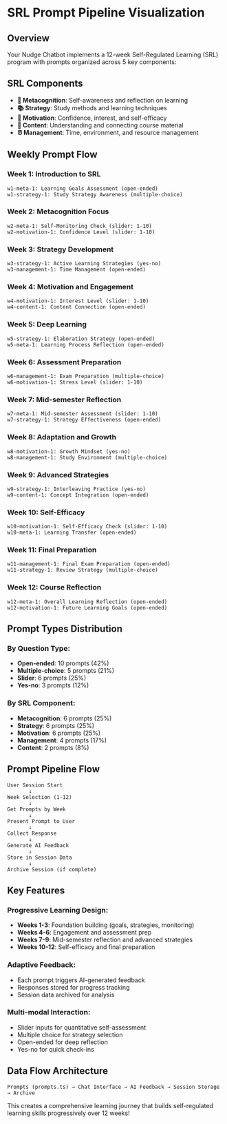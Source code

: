 # SRL Prompt Pipeline Visualization

## Overview
Your Nudge Chatbot implements a 12-week Self-Regulated Learning (SRL) program with prompts organized across 5 key components:

## SRL Components
- **🧠 Metacognition**: Self-awareness and reflection on learning
- **📚 Strategy**: Study methods and learning techniques  
- **💪 Motivation**: Confidence, interest, and self-efficacy
- **📖 Content**: Understanding and connecting course material
- **⏰ Management**: Time, environment, and resource management

## Weekly Prompt Flow

### Week 1: Introduction to SRL
```
w1-meta-1: Learning Goals Assessment (open-ended)
w1-strategy-1: Study Strategy Awareness (multiple-choice)
```

### Week 2: Metacognition Focus
```
w2-meta-1: Self-Monitoring Check (slider: 1-10)
w2-motivation-1: Confidence Level (slider: 1-10)
```

### Week 3: Strategy Development
```
w3-strategy-1: Active Learning Strategies (yes-no)
w3-management-1: Time Management (open-ended)
```

### Week 4: Motivation and Engagement
```
w4-motivation-1: Interest Level (slider: 1-10)
w4-content-1: Content Connection (open-ended)
```

### Week 5: Deep Learning
```
w5-strategy-1: Elaboration Strategy (open-ended)
w5-meta-1: Learning Process Reflection (open-ended)
```

### Week 6: Assessment Preparation
```
w6-management-1: Exam Preparation (multiple-choice)
w6-motivation-1: Stress Level (slider: 1-10)
```

### Week 7: Mid-semester Reflection
```
w7-meta-1: Mid-semester Assessment (slider: 1-10)
w7-strategy-1: Strategy Effectiveness (open-ended)
```

### Week 8: Adaptation and Growth
```
w8-motivation-1: Growth Mindset (yes-no)
w8-management-1: Study Environment (multiple-choice)
```

### Week 9: Advanced Strategies
```
w9-strategy-1: Interleaving Practice (yes-no)
w9-content-1: Concept Integration (open-ended)
```

### Week 10: Self-Efficacy
```
w10-motivation-1: Self-Efficacy Check (slider: 1-10)
w10-meta-1: Learning Transfer (open-ended)
```

### Week 11: Final Preparation
```
w11-management-1: Final Exam Preparation (open-ended)
w11-strategy-1: Review Strategy (multiple-choice)
```

### Week 12: Course Reflection
```
w12-meta-1: Overall Learning Reflection (open-ended)
w12-motivation-1: Future Learning Goals (open-ended)
```

## Prompt Types Distribution

### By Question Type:
- **Open-ended**: 10 prompts (42%)
- **Multiple-choice**: 5 prompts (21%)
- **Slider**: 6 prompts (25%)
- **Yes-no**: 3 prompts (12%)

### By SRL Component:
- **Metacognition**: 6 prompts (25%)
- **Strategy**: 6 prompts (25%)
- **Motivation**: 6 prompts (25%)
- **Management**: 4 prompts (17%)
- **Content**: 2 prompts (8%)

## Prompt Pipeline Flow

```
User Session Start
       ↓
Week Selection (1-12)
       ↓
Get Prompts by Week
       ↓
Present Prompt to User
       ↓
Collect Response
       ↓
Generate AI Feedback
       ↓
Store in Session Data
       ↓
Archive Session (if complete)
```

## Key Features

### Progressive Learning Design:
- **Weeks 1-3**: Foundation building (goals, strategies, monitoring)
- **Weeks 4-6**: Engagement and assessment prep
- **Weeks 7-9**: Mid-semester reflection and advanced strategies
- **Weeks 10-12**: Self-efficacy and final preparation

### Adaptive Feedback:
- Each prompt triggers AI-generated feedback
- Responses stored for progress tracking
- Session data archived for analysis

### Multi-modal Interaction:
- Slider inputs for quantitative self-assessment
- Multiple choice for strategy selection
- Open-ended for deep reflection
- Yes-no for quick check-ins

## Data Flow Architecture

```
Prompts (prompts.ts) → Chat Interface → AI Feedback → Session Storage → Archive
```

This creates a comprehensive learning journey that builds self-regulated learning skills progressively over 12 weeks!

